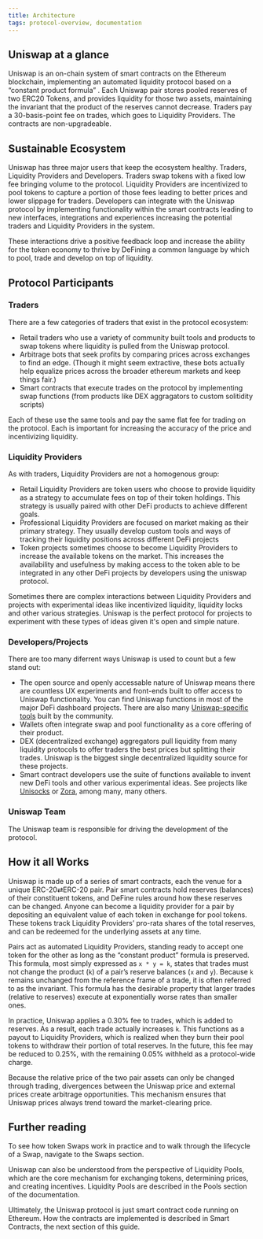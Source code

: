 ```yaml
---
title: Architecture
tags: protocol-overview, documentation
---
```


## Uniswap at a glance

Uniswap is an on-chain system of smart contracts on the Ethereum blockchain, implementing an automated liquidity protocol based on a <Link to="/docs/v2/core-concepts/math"> “constant product formula” </Link>. Each Uniswap pair stores pooled reserves of two ERC20 Tokens, and provides liquidity for those two assets, maintaining the invariant that the product of the reserves cannot decrease. Traders pay a <Link to="/docs/v2/core-concepts/fees"> 30-basis-point fee </Link> on trades, which goes to Liquidity Providers. The contracts are non-upgradeable.

## Sustainable Ecosystem

Uniswap has three major users that keep the ecosystem healthy. Traders, Liquidity Providers and Developers. Traders swap tokens with a fixed <Link to="/docs/v2/core-concepts/fees"> low fee </Link> bringing volume to the protocol. Liquidity Providers are incentivized to pool tokens to capture a portion of those fees leading to better prices and lower slippage for traders. Developers can integrate with the Uniswap protocol by implementing functionality within the smart contracts leading to new interfaces, integrations and experiences increasing the potential traders and Liquidity Providers in the system.

These interactions drive a positive feedback loop and increase the ability for the token economy to thrive by DeFining a common language by which to pool, trade and develop on top of liquidity.

## Protocol Participants

### Traders

There are a few categories of traders that exist in the protocol ecosystem:

- Retail traders who use a variety of community built tools and products to swap tokens where liquidity is pulled from the Uniswap protocol.
- Arbitrage bots that seek profits by comparing prices across exchanges to find an edge. (Though it might seem extractive, these bots actually help equalize prices across the broader ethereum markets and keep things fair.)
- Smart contracts that execute trades on the protocol by implementing swap functions (from products like DEX aggragators to custom solitidity scripts)

Each of these use the same tools and pay the same flat fee for trading on the protocol. Each is important for increasing the accuracy of the price and incentivizing liquidity.

### Liquidity Providers

As with traders, Liquidity Providers are not a homogenous group:

- Retail Liquidity Providers are token users who choose to provide liquidity as a strategy to accumulate fees on top of their token holdings. This strategy is usually paired with other DeFi products to achieve different goals.
- Professional Liquidity Providers are focused on market making as their primary strategy. They usually develop custom tools and ways of tracking their liquidity positions across different DeFi projects
- Token projects sometimes choose to become Liquidity Providers to increase the available tokens on the market. This increases the availability and usefulness by making access to the token able to be integrated in any other DeFi projects by developers using the uniswap protocol.

Sometimes there are complex interactions between Liquidity Providers and projects with experimental ideas like incentivized liquidity, liquidity locks and other various strategies. Uniswap is the perfect protocol for projects to experiment with these types of ideas given it's open and simple nature.

### Developers/Projects

There are too many diferrent ways Uniswap is used to count but a few stand out:

- The open source and openly accessable nature of Uniswap means there are countless UX experiments and front-ends built to offer access to Uniswap functionality. You can find Uniswap functions in most of the major DeFi dashboard projects. There are also many [Uniswap-specific tools](https://github.com/Uniswap/universe) built by the community.
- Wallets often integrate swap and pool functionality as a core offering of their product.
- DEX (decentralized exchange) aggregators pull liquidity from many liquidity protocols to offer traders the best prices but splitting their trades. Uniswap is the biggest single decentralized liquidity source for these projects.
- Smart contract developers use the suite of functions available to invent new DeFi tools and other various experimental ideas. See projects like [Unisocks](https://unisocks.exchange/) or [Zora](https://ourzora.com/), among many, many others.

### Uniswap Team

The Uniswap team is responsible for driving the development of the protocol.

## How it all Works

Uniswap is made up of a series of smart contracts, each the venue for a unique ERC-20⇄ERC-20 pair. Pair smart contracts hold reserves (balances) of their constituent tokens, and DeFine rules around how these reserves can be changed. Anyone can become a liquidity provider for a pair by depositing an equivalent value of each token in exchange for pool tokens. These tokens track Liquidity Providers’ pro-rata shares of the total reserves, and can be redeemed for the underlying assets at any time.

Pairs act as automated Liquidity Providers, standing ready to accept one token for the other as long as the “constant product” formula is preserved. This formula, most simply expressed as `x * y = k`, states that trades must not change the product (`k`) of a pair’s reserve balances (`x` and `y`). Because `k` remains unchanged from the reference frame of a trade, it is often referred to as the invariant. This formula has the desirable property that larger trades (relative to reserves) execute at exponentially worse rates than smaller ones.

In practice, Uniswap applies a 0.30% fee to trades, which is added to reserves. As a result, each trade actually increases `k`. This functions as a payout to Liquidity Providers, which is realized when they burn their pool tokens to withdraw their portion of total reserves. In the future, this fee may be reduced to 0.25%, with the remaining 0.05% withheld as a protocol-wide charge.

Because the relative price of the two pair assets can only be changed through trading, divergences between the Uniswap price and external prices create arbitrage opportunities. This mechanism ensures that Uniswap prices always trend toward the market-clearing price.

## Further reading

To see how token Swaps work in practice and to walk through the lifecycle of a Swap, navigate to the <Link to="/docs/v2/swaps/overview">Swaps</Link> section.

Uniswap can also be understood from the perspective of Liquidity Pools, which are the core mechanism for exchanging tokens, determining prices, and creating incentives. Liquidity Pools are described in the <Link to="/docs/v2/pools/overview">Pools</Link> section of the documentation.

Ultimately, the Uniswap protocol is just smart contract code running on Ethereum. How the contracts are implemented is described in <Link to="/docs/v2/protocol-overview/smart-contracts/">Smart Contracts</Link>, the next section of this guide.
